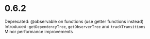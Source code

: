 # 0.6.2

Deprecated: @observable on functions (use getter functions instead)
Introduced: `getDependencyTree`, `getObserverTree` and `trackTransitions`
Minor performance improvements